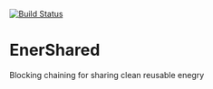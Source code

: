 [![Build Status](https://travis-ci.org/steve1rm/EnerShared.svg?branch=master)](https://travis-ci.org/steve1rm/EnerShared)

# EnerShared
Blocking chaining for sharing clean reusable enegry
